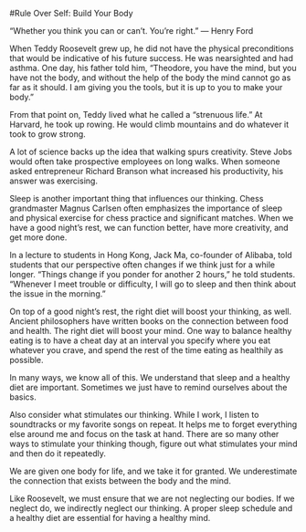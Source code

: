 #Rule Over Self: Build Your Body

“Whether you think you can or can’t. You’re right.”
— Henry Ford

When Teddy Roosevelt grew up, he did not have the physical preconditions that would be indicative of his future success. He was nearsighted and had asthma. One day, his father told him, “Theodore, you have the mind, but you have not the body, and without the help of the body the mind cannot go as far as it should. I am giving you the tools, but it is up to you to make your body.”

From that point on, Teddy lived what he called a “strenuous life.” At Harvard, he took up rowing. He would climb mountains and do whatever it took to grow strong.

A lot of science backs up the idea that walking spurs creativity. Steve Jobs would often take prospective employees on long walks. When someone asked entrepreneur Richard Branson what increased his productivity, his answer was exercising.

Sleep is another important thing that influences our thinking. Chess grandmaster Magnus Carlsen often emphasizes the importance of sleep and physical exercise for chess practice and significant matches. When we have a good night’s rest, we can function better, have more creativity, and get more done.

In a lecture to students in Hong Kong, Jack Ma, co-founder of Alibaba, told students that our perspective often changes if we think just for a while longer. “Things change if you ponder for another 2 hours,” he told students. “Whenever I meet trouble or difficulty, I will go to sleep and then think about the issue in the morning.”

On top of a good night’s rest, the right diet will boost your thinking, as well. Ancient philosophers have written books on the connection between food and health. The right diet will boost your mind. One way to balance healthy eating is to have a cheat day at an interval you specify where you eat whatever you crave, and spend the rest of the time eating as healthily as possible.

In many ways, we know all of this. We understand that sleep and a healthy diet are important. Sometimes we just have to remind ourselves about the basics.

Also consider what stimulates our thinking. While I work, I listen to soundtracks or my favorite songs on repeat. It helps me to forget everything else around me and focus on the task at hand. There are so many other ways to stimulate your thinking though, figure out what stimulates your mind and then do it repeatedly.

We are given one body for life, and we take it for granted. We underestimate the connection that exists between the body and the mind.

Like Roosevelt, we must ensure that we are not neglecting our bodies. If we neglect do, we indirectly neglect our thinking. A proper sleep schedule and a healthy diet are essential for having a healthy mind.
